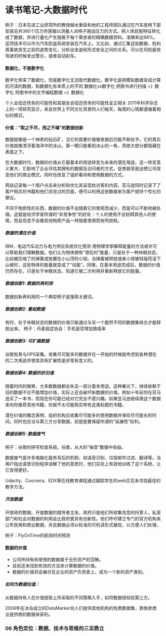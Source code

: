 # 读书笔记-大数据时代

例子：日本先进工业研究所的教授越水重臣和他的工程师团队通过在汽车座椅下部安装总共360个压力传感器以测量人对椅子施加压力的方式。把人体屁股特征转化成了数据，并进行量化产生独属于每个乘坐者的精确数据资料。准确率达98%。这项技术可以作为汽车防盗系统安装在汽车上。又比如，通过汇集这些数据，剋利用事故发生之前的姿势变化，分析出坐姿和形式安全之间的关系。可以在司机疲劳驾驶的时候发出警示，或者自动刹车。

#### 数据化，不是数字化
数字化带来了数据化，但是数字化无法取代数据化。数字化是把模拟数据变成计算机可读的数据，和数据化有本质上的不同
数据化vs数字化
    把图书进行扫描 =》数字化
    将图书中的文字编程数据 =》数据化

个人会偿还债务的可能性和其朋友会偿还债务的可能性呈正相关
2011年科学杂志上的一项研究显示，来自世界上不同文化背景的人们每天，每周的心情都遵循着相似的模式。

#### 价值：“取之不尽，用之不竭”的数据创新

数据就像是一个神奇的钻石矿，当它的首要价值被发掘后仍能不断给予。它的真实价值就像漂浮着海洋中的冰山，第一眼只能看到冰山的一角，而绝大部分都隐藏在表面之下。

在大数据时代，数据的价值从它最基本的用途转变为未来的潜在用途。这一转变意义重大，它影响了企业评估其拥有的数据及访问者的方式，促使甚至是迫使公司改变他们的商业模式，同时也改变了组织看待和使用数据的方式。

网站记录每一个用户点击来分析和优化其呈现给访客的内容。亚马逊同时记录下了客户购买的书籍和他们浏览过的页面，便可以利用这些数据来为客户提供个性化的建议。

不同于物质性的东西，数据的价值不会随着它的使用而减少，而是可以不断地被处理。这就是经济学家所谓的“非竞争性”的好处：个人的使用不会妨碍其他人的使用，而且信息不会像其他物质产品一样随着使用而有所损耗。

##### 数据的潜在价值

IBM，电动汽车动力与电力供应系统优化预测
用物理学家解释能量的方法或许可以帮助我们理解数据。他们认为物体拥有“潜在的”能量，只是处于一种休眠状态，比如被压缩了的弹簧或放置在小山顶的小球。当弹簧被释放或者小球被轻碰而滚下山坡时，这些物体的能量就变成了“动能”。同理，在基本用途完成后，数据的价值仍然存在，只是处于休眠状态，知道它被二次利用并重新释放它的能量。

##### 数据创新1: 数据的再利用

数据创新再利用的一个典型例子是搜索关键词。

##### 数据创新2: 重组数据

有时，处于休眠状态的数据的价值只能通过与另一个截然不同的数据集结合才能释放出来。
例子：丹麦癌症协会：手机是否增加致癌率

##### 数据创新3: 可扩展数据

谷歌街景与GPS采集。收集尽可能多的数据并在一开始的时候就考虑到各种潜在的二次用途并使其具有扩展性是非常有意义的。

##### 数据创新4: 数据的折旧值

随着时间的推移，大多数数据都会失去一部分基本用途。这种秦光下，继续依赖于旧的数据不仅不能增加价值，实际上还会破坏新数据的价值。例如十年前你在亚马逊买了一本书，而现在你可能已经对它完全不感兴趣。如果亚马逊继续用这个数据来向你推荐其他书籍，你就不太可能购买带有这类标题的书籍。

潜在价值的概念表明，组织机构应收集尽可能多的使用数据并保存尽可能长的时间。同时也应当与第三方分享数据，前提是要保留所谓的“延展性”权利。

##### 数据创新5: 数据废气

例子：谷歌的拼写检查系统。谷歌，从大的“噪音”数据中收益。

数据废气是许多电脑化服务背后的机制，如语音识别、垃圾邮件过滤、翻译等。当用户指出语音识别程序误解了他的意思时，他们实际上有效地训练了这个系统，让它变得更好。

Udacity、Coursera、EDX等在线教育课程通过跟踪学生的web交互来寻找最佳的教学方法。

##### 开放数据

开放政府数据。开放数据的倡导者主张，政府只是他们所收集信息的托管人，私营部门和社会对数据的利用会比政府更具有创新性。他们呼吁建立专门的官方机构来公布民用和商业数据，并且数据必须以标准的可机读形式展现，以方便人们处理。

例子：FlyOnTime的航班时间预测

#### 数据的价值
- 公司所持有和使用的数据属于无形资产的范畴。
- 目前还未找到有效的方法来计算数据的价值。
- 数据的价值将会展示在企业的资产负债表上，成为一个新的资产类别。

##### 如何为数据估值：
从数据持有人在价值提取上所采取的不同策略入手，如将数据授权给第三方。

2008年在冰岛成立的DataMarker向人们提供其他机构的免费数据集，靠倒卖商业提供商的数据来获利。

### 06 角色定位：数据、技术与思维的三足鼎立





